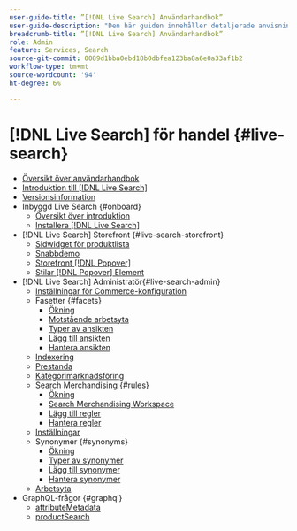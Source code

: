 ```yaml
---
user-guide-title: ”[!DNL Live Search] Användarhandbok”
user-guide-description: "Den här guiden innehåller detaljerade anvisningar om hur du använder [!DNL Live Search] från Adobe Commerce."
breadcrumb-title: ”[!DNL Live Search] Användarhandbok”
role: Admin
feature: Services, Search
source-git-commit: 0089d1bba0ebd18b0dbfea123ba8a6e0a33af1b2
workflow-type: tm+mt
source-wordcount: '94'
ht-degree: 6%

---
```


# [!DNL Live Search] för handel {#live-search}

- [Översikt över användarhandbok](guide-overview.md)
- [Introduktion till [!DNL Live Search]](overview.md)
- [Versionsinformation](release-notes.md)
- Inbyggd Live Search {#onboard}
   - [Översikt över introduktion](onboarding-overview.md)
   - [Installera [!DNL Live Search]](install.md)
- [!DNL Live Search] Storefront {#live-search-storefront}
   - [Sidwidget för produktlista](plp-styling.md)
   - [Snabbdemo](quick-tour.md)
   - [Storefront [!DNL Popover]](storefront-popover.md)
   - [Stilar [!DNL Popover] Element](storefront-popover-styling.md)
- [!DNL Live Search] Administratör{#live-search-admin}
   - [Inställningar för Commerce-konfiguration](configuration.md)
   - Fasetter {#facets}
      - [Ökning](facets.md)
      - [Motstående arbetsyta](faceting-workspace.md)
      - [Typer av ansikten](facets-type.md)
      - [Lägg till ansikten](facets-add.md)
      - [Hantera ansikten](facets-manage.md)
   - [Indexering](indexing.md)
   - [Prestanda](performance.md)
   - [Kategorimarknadsföring](category-merch.md)
   - Search Merchandising {#rules}
      - [Ökning](rules.md)
      - [Search Merchandising Workspace](rules-workspace.md)
      - [Lägg till regler](rules-add.md)
      - [Hantera regler](rules-manage.md)
   - [Inställningar](settings.md)
   - Synonymer {#synonyms}
      - [Ökning](synonyms.md)
      - [Typer av synonymer](synonyms-type.md)
      - [Lägg till synonymer](synonyms-add.md)
      - [Hantera synonymer](synonyms-manage.md)
   - [Arbetsyta](workspace.md)
- GraphQL-frågor {#graphql}
   - [attributeMetadata](https://developer.adobe.com/commerce/services/graphql/live-search/attribute-metadata/)
   - [productSearch](https://developer.adobe.com/commerce/services/graphql/live-search/product-search/)